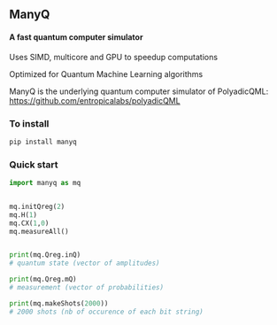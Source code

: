 ## ManyQ
#### A fast quantum computer simulator

Uses SIMD, multicore and GPU to speedup computations

Optimized for Quantum Machine Learning algorithms

ManyQ is the underlying quantum computer simulator of PolyadicQML: 
https://github.com/entropicalabs/polyadicQML



### To install 
```bash
pip install manyq
```

### Quick start

```python
import manyq as mq


mq.initQreg(2)
mq.H(1)
mq.CX(1,0)
mq.measureAll()


print(mq.Qreg.inQ) 
# quantum state (vector of amplitudes)

print(mq.Qreg.mQ) 
# measurement (vector of probabilities)

print(mq.makeShots(2000)) 
# 2000 shots (nb of occurence of each bit string) 
```
